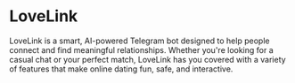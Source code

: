 # LoveLink
 LoveLink is a smart, AI-powered Telegram bot designed to help people connect and find meaningful relationships. Whether you're looking for a casual chat or your perfect match, LoveLink has you covered with a variety of features that make online dating fun, safe, and interactive.
